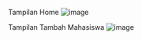Tampilan Home
![image](https://github.com/user-attachments/assets/6c586a74-ad33-4fea-9f92-2cdec74be300)

Tampilan Tambah Mahasiswa
![image](https://github.com/user-attachments/assets/7adf5711-6a14-46e1-8615-c3e8f8d5302c)


